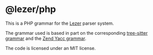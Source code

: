 # @lezer/php

This is a PHP grammar for the
[Lezer](https://lezer.codemirror.net/) parser system.

The grammar used is based in part on the corresponding [tree-sitter
grammar](https://github.com/tree-sitter/tree-sitter-php) and the [Zend
Yacc
grammar](https://github.com/php/php-src/blob/master/Zend/zend_language_parser.y).

The code is licensed under an MIT license.
